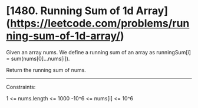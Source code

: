 # [1480. Running Sum of 1d Array] (https://leetcode.com/problems/running-sum-of-1d-array/)


Given an array nums. We define a running sum of an array as runningSum[i] = sum(nums[0]…nums[i]).

Return the running sum of nums.

---

Constraints:

1 <= nums.length <= 1000
-10^6 <= nums[i] <= 10^6